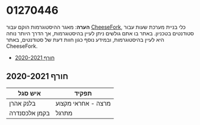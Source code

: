 # 01270446

**הערה**: מאגר ההיסטוגרמות הוקם עבור [CheeseFork](https://cheesefork.cf/), כלי בניית מערכת שעות עבור סטודנטים בטכניון. באתר בו אתם גולשים ניתן לעיין בהיסטוגרמות, אך הדרך היותר נוחה היא לעיין בהיסטוגרמות, ובמידע נוסף כגון חוות דעת של סטודנטים, באתר CheeseFork.

* [חורף 2020-2021](#202001)

<h2 id="202001">חורף 2020-2021</h2>

| איש סגל | תפקיד |
| ---- | ---- |
| בלנק אהרן | מרצה - אחראי מקצוע |
| בקמן אלכסנדרה | מתרגל |

